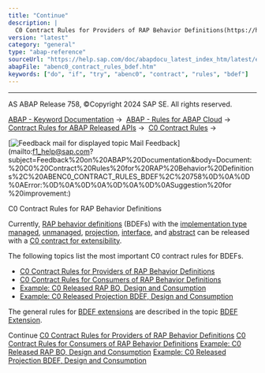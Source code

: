 ```yaml
---
title: "Continue"
description: |
  C0 Contract Rules for Providers of RAP Behavior Definitions(https://help.sap.com/doc/abapdocu_latest_index_htm/latest/en-US/abenc0_provider_rules_bdef.htm) C0 Contract Rules for Consumers of RAP Behavior Definitions(https://help.sap.com/doc/abapdocu_latest_index_htm/latest/en-US/abenc0_consumer_
version: "latest"
category: "general"
type: "abap-reference"
sourceUrl: "https://help.sap.com/doc/abapdocu_latest_index_htm/latest/en-US/abenc0_contract_rules_bdef.htm"
abapFile: "abenc0_contract_rules_bdef.htm"
keywords: ["do", "if", "try", "abenc0", "contract", "rules", "bdef"]
---
```


* * *

AS ABAP Release 758, ©Copyright 2024 SAP SE. All rights reserved.

[ABAP - Keyword Documentation](https://help.sap.com/doc/abapdocu_latest_index_htm/latest/en-US/abenabap.htm) →  [ABAP - Rules for ABAP Cloud](https://help.sap.com/doc/abapdocu_latest_index_htm/latest/en-US/abenabap_strict_rules.htm) →  [Contract Rules for ABAP Released APIs](https://help.sap.com/doc/abapdocu_latest_index_htm/latest/en-US/abenrestricted_apis.htm) →  [C0 Contract Rules](https://help.sap.com/doc/abapdocu_latest_index_htm/latest/en-US/abenc0_contract_rules.htm) → 

 [![](Mail.gif?object=Mail.gif "Feedback mail for displayed topic") Mail Feedback](mailto:f1_help@sap.com?subject=Feedback%20on%20ABAP%20Documentation&body=Document:%20C0%20Contract%20Rules%20for%20RAP%20Behavior%20Definitions%2C%20ABENC0_CONTRACT_RULES_BDEF%2C%20758%0D%0A%0D%0AError:%0D%0A%0D%0A%0D%0A%0D%0ASuggestion%20for
%20improvement:)

C0 Contract Rules for RAP Behavior Definitions

Currently, [RAP behavior definitions](https://help.sap.com/doc/abapdocu_latest_index_htm/latest/en-US/abencds_behavior_definition_glosry.htm "Glossary Entry") (BDEFs) with the [implementation type](https://help.sap.com/doc/abapdocu_latest_index_htm/latest/en-US/abencds_bdef_impl_type_glosry.htm "Glossary Entry") [managed](https://help.sap.com/doc/abapdocu_latest_index_htm/latest/en-US/abenmanaged_rap_bo_glosry.htm "Glossary Entry"), [unmanaged](https://help.sap.com/doc/abapdocu_latest_index_htm/latest/en-US/abenunmanaged_rap_bo_glosry.htm "Glossary Entry"), [projection](https://help.sap.com/doc/abapdocu_latest_index_htm/latest/en-US/abenrap_projection_bo_glosry.htm "Glossary Entry"), [interface](https://help.sap.com/doc/abapdocu_latest_index_htm/latest/en-US/abencds_interface_bdef_glosry.htm "Glossary Entry"), and [abstract](https://help.sap.com/doc/abapdocu_latest_index_htm/latest/en-US/abencds_abstract_bdef_glosry.htm "Glossary Entry") can be released with a [C0 contract for extensibility](https://help.sap.com/doc/abapdocu_latest_index_htm/latest/en-US/abenc0_contract_glosry.htm "Glossary Entry").

The following topics list the most important C0 contract rules for BDEFs.

-   [C0 Contract Rules for Providers of RAP Behavior Definitions](https://help.sap.com/doc/abapdocu_latest_index_htm/latest/en-US/abenc0_provider_rules_bdef.htm)
-   [C0 Contract Rules for Consumers of RAP Behavior Definitions](https://help.sap.com/doc/abapdocu_latest_index_htm/latest/en-US/abenc0_consumer_rules_bdef.htm)
-   [Example: C0 Released RAP BO, Design and Consumption](https://help.sap.com/doc/abapdocu_latest_index_htm/latest/en-US/abenc0_demo_rap_bo.htm)
-   [Example: C0 Released Projection BDEF, Design and Consumption](https://help.sap.com/doc/abapdocu_latest_index_htm/latest/en-US/abenc0_demo_service_proj.htm)

The general rules for [BDEF extensions](https://help.sap.com/doc/abapdocu_latest_index_htm/latest/en-US/abenrap_extension_glosry.htm "Glossary Entry") are described in the topic [BDEF Extension](https://help.sap.com/doc/abapdocu_latest_index_htm/latest/en-US/abenbdl_extension.htm).

Continue
[C0 Contract Rules for Providers of RAP Behavior Definitions](https://help.sap.com/doc/abapdocu_latest_index_htm/latest/en-US/abenc0_provider_rules_bdef.htm)
[C0 Contract Rules for Consumers of RAP Behavior Definitions](https://help.sap.com/doc/abapdocu_latest_index_htm/latest/en-US/abenc0_consumer_rules_bdef.htm)
[Example: C0 Released RAP BO, Design and Consumption](https://help.sap.com/doc/abapdocu_latest_index_htm/latest/en-US/abenc0_demo_rap_bo.htm)
[Example: C0 Released Projection BDEF, Design and Consumption](https://help.sap.com/doc/abapdocu_latest_index_htm/latest/en-US/abenc0_demo_service_proj.htm)